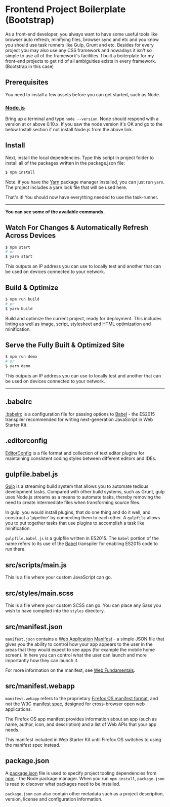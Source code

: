# **Frontend Project Boilerplate (Bootstrap)**
As a front-end developer, you always want to have some useful tools like browser auto refresh, minifying files, browser sync and etc and you know you should use task runners like Gulp, Grunt and etc. Besides for every project you may also use any CSS framework and nowadays it isn't so simple to use all of the framework's facilities. I built a boilerplate for my front-end projects to get rid of all ambiguities exists in every framework. (Bootstrap in this case)

## **Prerequisites**
You  need to install a few assets before you can get started, such as Node.

### [Node.js](https://nodejs.org)

Bring up a terminal and type `node --version`.
Node should respond with a version at or above 0.10.x. If you saw the node version it's OK and go to the below Install section if not install Node.js from the above link.

## **Install**

Next, install the local dependencies. Type this script in project folder to install all of the packages written in the package.json file:

```sh
$ npm install
```

Note: if you have the [Yarn](https://yarnpkg.com/) package manager installed, you can just run `yarn`.
The project includes a yarn.lock file that will be used here.

That's it! You should now have everything needed to use the task-runner.

---

**You can see some of the available commands.**

## Watch For Changes & Automatically Refresh Across Devices

```sh
$ npm start
# or
$ yarn start
```

This outputs an IP address you can use to locally test and another that can be used on devices
connected to your network.

## Build & Optimize

```sh
$ npm run build
# or
$ yarn build
```

Build and optimize the current project, ready for deployment.
This includes linting as well as image, script, stylesheet and HTML optimization and minification.


## Serve the Fully Built & Optimized Site

```sh
$ npm run demo
# or
$ yarn demo
```

This outputs an IP address you can use to locally test and another that can be used on devices
connected to your network.

---

## .babelrc

[.babelrc](https://babeljs.io/docs/usage/babelrc/) is a configuration file for passing options to [Babel](https://babeljs.io) - the ES2015 transpiler recommended for writing next-generation JavaScript in Web Starter Kit. 

## .editorconfig

[EditorConfig](http://editorconfig.org/) is a file format and collection of text editor plugins for maintaining consistent coding styles between different editors and IDEs.

## gulpfile.babel.js

[Gulp](http://gulpjs.com) is a streaming build system that allows you to automate tedious development tasks. Compared with other build systems, such as Grunt, gulp uses Node.js streams as a means to automate tasks, thereby removing the need to create intermediate files when transforming source files. 

In gulp, you would install plugins, that do one thing and do it well, and construct a 'pipeline' by connecting them to each other. A `gulpfile` allows you to put together tasks that use plugins to accomplish a task like minification. 

`gulpfile.babel.js` is a gulpfile written in ES2015. The `babel` portion of the name refers to its use of the [Babel](https://babeljs.io) transpiler for enabling ES2015 code to run there.

## src/scripts/main.js

This is a file where your custom JavaScript can go. 

## src/styles/main.scss

This is a file where your custom SCSS can go. You can place any Sass you wish to have compiled into the `styles` directory.

## src/manifest.json

`manifest.json` contains a [Web Application Manifest](https://w3c.github.io/manifest/) - a simple JSON file that gives you the ability to control how your app appears to the user in the areas that they would expect to see apps (for example the mobile home screen). In here you can control what the user can launch and more importantly how they can launch it. 

For more information on the manifest, see [Web Fundamentals](https://developers.google.com/web/updates/2014/11/Support-for-installable-web-apps-with-webapp-manifest-in-chrome-38-for-Android).

## src/manifest.webapp

`manifest.webapp` refers to the proprietary [Firefox OS manifest format](https://developer.mozilla.org/en-US/Apps/Build/Manifest), and not the W3C [manifest spec](https://w3c.github.io/manifest/), designed for cross-browser open web applications. 

The Firefox OS app manifest provides information about an app (such as name, author, icon, and description) and a list of Web APIs that your app needs.

This manifest included in Web Starter Kit until Firefox OS switches to using the manifest spec instead.

## package.json

A [package.json](https://docs.npmjs.com/files/package.json) file is used to specify project tooling dependencies from [npm](http://npmjs.org) - the Node package manager. When you run `npm install`, `package.json` is read to discover what packages need to be installed. 

`package.json` can also contain other metadata such as a project description, version, license and configuration information.
